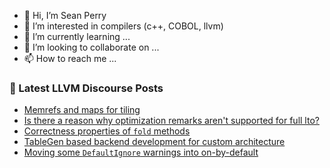- 👋 Hi, I’m Sean Perry
- 👀 I’m interested in compilers (c++, COBOL, llvm)
- 🌱 I’m currently learning ...
- 💞️ I’m looking to collaborate on ...
- 📫 How to reach me ...

<!---
s66perry/s66perry is a ✨ special ✨ repository because its `README.md` (this file) appears on your GitHub profile.
You can click the Preview link to take a look at your changes.
--->
### 📕 Latest LLVM Discourse Posts

<!-- DISCOURSE-LLVM:START -->
- [Memrefs and maps for tiling](https://discourse.llvm.org/t/memrefs-and-maps-for-tiling/1279?page=3#post_43)
- [Is there a reason why optimization remarks aren&#39;t supported for full lto?](https://discourse.llvm.org/t/is-there-a-reason-why-optimization-remarks-arent-supported-for-full-lto/70471#post_4)
- [Correctness properties of `fold` methods](https://discourse.llvm.org/t/correctness-properties-of-fold-methods/70564#post_1)
- [TableGen based backend development for custom architecture](https://discourse.llvm.org/t/tablegen-based-backend-development-for-custom-architecture/70488#post_6)
- [Moving some `DefaultIgnore` warnings into on-by-default](https://discourse.llvm.org/t/moving-some-defaultignore-warnings-into-on-by-default/70540#post_12)
<!-- DISCOURSE-LLVM:END -->
